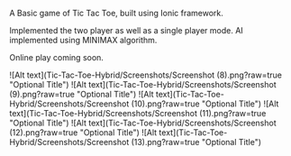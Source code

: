 A Basic game of Tic Tac Toe, built using Ionic framework.

Implemented the two player as well as a single player mode. AI implemented using MINIMAX algorithm.

Online play coming soon.

![Alt text](Tic-Tac-Toe-Hybrid/Screenshots/Screenshot (8).png?raw=true "Optional Title")
![Alt text](Tic-Tac-Toe-Hybrid/Screenshots/Screenshot (9).png?raw=true "Optional Title")
![Alt text](Tic-Tac-Toe-Hybrid/Screenshots/Screenshot (10).png?raw=true "Optional Title")
![Alt text](Tic-Tac-Toe-Hybrid/Screenshots/Screenshot (11).png?raw=true "Optional Title")
![Alt text](Tic-Tac-Toe-Hybrid/Screenshots/Screenshot (12).png?raw=true "Optional Title")
![Alt text](Tic-Tac-Toe-Hybrid/Screenshots/Screenshot (13).png?raw=true "Optional Title")
